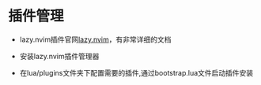# 插件管理

- lazy.nvim插件官网[lazy.nvim](https://github.com/folke/lazy.nvim)，有非常详细的文档

- 安装lazy.nvim插件管理器

- 在lua/plugins文件夹下配置需要的插件,通过bootstrap.lua文件启动插件安装
